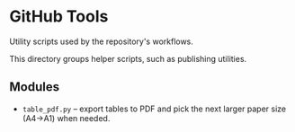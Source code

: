 # GitHub Tools

Utility scripts used by the repository's workflows.

This directory groups helper scripts, such as publishing utilities.

## Modules

- `table_pdf.py` – export tables to PDF and pick the next larger paper size (A4→A1) when needed.
